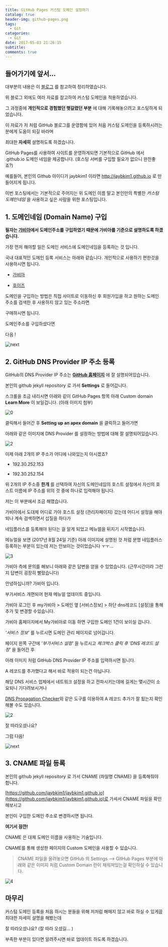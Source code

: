```yaml
---
title: GitHub Pages 커스텀 도메인 설정하기
catalog: true
header-img: github-pages.png
tags:
  - Git
catagories:
  - Git
date: 2017-05-03 21:26:15
subtitle:
comments: true
---
```



## 들어가기에 앞서...

대부분의 내용은 이 [블로그](http://blog.saltfactory.net/setting-domain-name-in-github-pages-via-cname/) 를 참고하여 정리하였습니다.

위 블로그 외에도 여러 자료를 참고하여 커스텀 도메인을 적용하였습니다.

그 과정중에 **개인적으로 경험했던 햇갈렸던 부분** 에 대해 기록해놓으려고 포스팅하게 되었습니다.

이 자료가 저 처럼 GitHub 블로그를 운영함에 있어 처음 커스텀 도메인을 등록하시려는 분에게 도움이 되길 바라며

최대한 **자세히** 설명하도록 하겠습니다.

GitHub Pages를 사용하여 사이트를 운영하게되면 기본적으로 GitHub 에서 .github.io 도메인 네임을 제공합니다. (호스팅 서버를 구입할 필요가 없으니 완전좋죠?)

예를들어, 본인의 Github 아이디가 jaybkim1 이라면 http://jaybkim1.github.io 로 만들어지게 됩니다.

이번 포스팅에서는 기본적으로 주어지는 위 도메인 이름 말고 본인만의 특별한 *커스텀 도메인네임* 을 사용하고 싶은 사람을 위한 포스팅입니다.

## 1. 도메인네임 (Domain Name) 구입

**필자는 [가비아](https://www.gabia.com/)에서 도메인주소를 구입하였기 때문에 가비아를 기준으로 설명하도록 하겠습니다.**

가장 먼저 해야할 일은 도메인 서비스에 도메인네임을 등록하는 것 입니다.

국내 대표적인 도메인 등록 서비스는 아래와 같습니다. 개인적으로 사용하기 편한것을 사용하시면 됩니다.

* [가비아](https://www.gabia.com/)

* [후이즈](https://domain.whois.co.kr/)

도메인을 구입하는 방법은 직접 사이트로 이동하신 후 회원가입을 하고 원하는 도메인 주소를 검색한 후 사용하지 않고 있는 주소라면

구매하시면 됩니다.

도메인주소를 구입하셨다면

다음 !

![next](https://user-images.githubusercontent.com/20435620/29655513-46993f96-88ec-11e7-9e51-7596891ca2bd.png)


## 2. GitHub DNS Provider IP 주소 등록

GitHub의 DNS Provider IP 주소는 **[GitHub 홈페이지](https://help.github.com/articles/setting-up-an-apex-domain/)** 에 잘 설명되어있습니다.

본인의 github jekyll repository 로 가서 **Settings** 로 들어갑니다.

스크롤을 조금 내리시면 아래와 같이 GitHub Pages 항목 아래 Custom domain **Learn More** 이 보일겁니다. (아래 이미지 첨부)

![0](https://user-images.githubusercontent.com/20435620/29654146-00819792-88e7-11e7-841c-718b5d887681.PNG)

클릭해서 들어간 후 **Setting up an apex domain** 을 클릭하고 들어가면

아래와 같은 이미지에 DNS Provider 를 설정하는 방법에 대해 잘 설명되어있습니다.

![2](https://user-images.githubusercontent.com/20435620/29654214-53502326-88e7-11e7-96ed-43980a5df2f5.PNG)

이제 아래 2개의 IP 주소가 어디에 나와있는지 아시겠죠?

* 192.30.252.153

* 192.30.252.154

위 2개의 IP 주소중 **한개** 를 선택하여 자신의 도메인네임의 호스트 설정에서 자신의 호스트 이름에 IP 주소를 위의 것 중에 하나로 입력해야 됩니다.

저는 이 부분에서 조금 해맸습니다.

가비아에서 도대체 어디로 가야 호스트 설정 (관리자페이지) 갔는데 어디서 설정을 해야되나 계속 검색하면서 삽질을 하다가

네임플러스를 등록해야 된다는 걸 알게 되었고 메뉴얼을 뒤지기 시작했습니다.

메뉴얼을 보면 (2017년 8월 24일 기준) 아래 이미지에 설명된 것 처럼 분명 네임플러스 등록하는 부분이 있는데 저는 안보이는 것이었습니다 ㅜㅜ...

![3](https://user-images.githubusercontent.com/20435620/29654331-ba46a4a6-88e7-11e7-80ec-47f3d9d4aa8d.PNG)


가비아 측에 문의를 해보니 아래와 같은 답변을 얻을 수 있었습니다. (근무시간이라 그런지 답변이 굉장히 빨랐습니다)

>
안녕하십니까? 가비아 입니다.
>
부가서비스 개편되어 현재 메뉴얼 업데이트 중입니다.
>
가비아 로그인 후 my가비아 > 도메인 옆 [서비스정보] > 하단 dns레코드 [설정]을 통해 추가 및 변경할 수있습니다.
>

가비아 홈페이지에서 My가비아로 이동 하면 구입한 도메인 1건이 보이실 겁니다.

*'서비스 정보'* 를 누르시면 도메인 관리 페이지로 넘어갑니다.

페이지 왼쪽 구간에 *'부가서비스 설정'* 을 누르시고 *체크박스 클릭 후 'DNS 레코드 설정'* 을 들어간 후

아래 이미지 처럼 GitHub DNS Provider IP 주소를 입력하시면 됩니다.

A 레코드를 추가했다고 해서 바로 적용이 되는건 아닙니다. 

해당 DNS 서비스 업체에서 네트워크 설정을 하고 전파시키는데에 길게는 몇시간이 소요되니 기다려보시거나

[DNS Propagation Checker](https://mxtoolbox.com/SuperTool.aspx)와 같은 도구를 이용하여 A 레코드 추가가 잘 됬는지 확인해볼 수도 있습니다.

![2](https://user-images.githubusercontent.com/20435620/29654574-b55c5bd8-88e8-11e7-8904-819b2188ce18.PNG)

잘 따라오셨나요?

그럼 다음!

![next](https://user-images.githubusercontent.com/20435620/29655513-46993f96-88ec-11e7-9e51-7596891ca2bd.png)



## 3. CNAME 파일 등록

본인의 github jekyll repository 로 가서 CNAME (파일명 CNAME) 을 등록해줘야 합니다.

[https://github.com/jaybkim1/jaybkim1.github.io](https://github.com/jaybkim1/jaybkim1.github.io)로 가셔서 CNAME 파일을 확인해보시고

본인이 구입한 도메인 주소로 변경하시면 됩니다.

**여기서 잠깐!**

CNAME 은 대체 도메인 이름을 사용하는 기술입니다.

CNAME를 통해 생성한 페이지의 Custom 도메인을 사용할 수 있습니다.

> CNAME 파일을 올려놓으면 GitHub 의 Settings --> GitHub Pages 부분에 아래와 같은 이미지 처럼 Custom Domain 란이 채워져있는걸 확인하실 수 있습니다.

![4](https://user-images.githubusercontent.com/20435620/29654857-d864182c-88e9-11e7-86be-fe867eef834f.PNG)


## 마무리

커스텀 도메인 등록을 처음 하시는 분들을 위해 저처럼 해매지 않고 바로 하실 수 있게끔 최대한 자세히 설명을 해봤는데

잘 따라오셨나요? (잘 따라 오셨길... )

부족한 부분이 있다면 알려주시면 바로 업데이트 하도록 하겠습니다.
